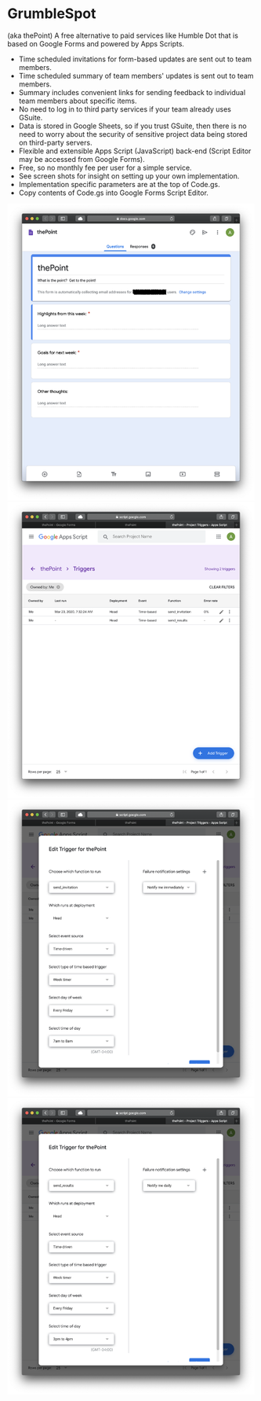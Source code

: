 # GrumbleSpot
(aka thePoint) A free alternative to paid services like Humble Dot that is based on Google Forms and powered by Apps Scripts.

- Time scheduled invitations for form-based updates are sent out to team members.
- Time scheduled summary of team members' updates is sent out to team members.
- Summary includes convenient links for sending feedback to individual team members about specific items.
- No need to log in to third party services if your team already uses GSuite.
- Data is stored in Google Sheets, so if you trust GSuite, then there is no need to worry about the security of sensitive project data being stored on third-party servers.
- Flexible and extensible Apps Script (JavaScript) back-end (Script Editor may be accessed from Google Forms).
- Free, so no monthly fee per user for a simple service.
- See screen shots for insight on setting up your own implementation.
- Implementation specific parameters are at the top of Code.gs.
- Copy contents of Code.gs into Google Forms Script Editor.

![](./img/ss_form.png)
![](./img/ss_triggers.png)
![](./img/ss_trigger_send_invitation.png)
![](./img/ss_trigger_send_response.png)
